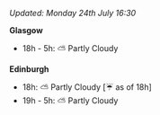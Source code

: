 *Updated: Monday 24th July 16:30*

**Glasgow**

* 18h - 5h: :partly_sunny: Partly Cloudy

**Edinburgh**

* 18h: :partly_sunny: Partly Cloudy [:umbrella: as of 18h]
* 19h - 5h: :partly_sunny: Partly Cloudy
